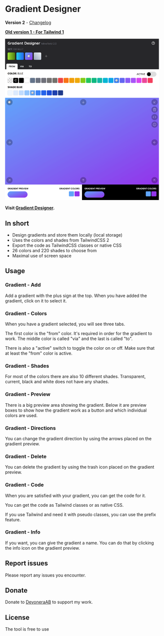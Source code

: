 # Gradient Designer

**Version 2** - [Changelog](CHANGELOG.md)

**[Old version 1 - For Tailwind 1](https://gradient-designer.csspost.com/v1.0/)**

[![Screenshot](screenshot.png)](https://gradient-designer.csspost.com/)

**Visit [Gradient Designer](https://gradient-designer.csspost.com/).**

## In short

- Design gradients and store them locally (local storage)
- Uses the colors and shades from TailwindCSS 2
- Export the code as TailwindCSS classes or native CSS
- 26 colors and 220 shades to choose from
- Maximal use of screen space

## Usage

### Gradient - Add

Add a gradient with the plus sign at the top. When you have added the gradient, click on it to select it.

### Gradient - Colors

When you have a gradient selected, you will see three tabs.

The first color is the "from" color. It's required in order for the gradient to work. The middle color is called "via" and the last is called "to".

There is also a "active" switch to toggle the color on or off. Make sure that at least the "from" color is active.

### Gradient - Shades

For most of the colors there are also 10 different shades. Transparent, current, black and white does not have any shades.

### Gradient - Preview

There is a big preview area showing the gradient. Below it are preview boxes to show how the gradient work as a button and which individual colors are used.

### Gradient - Directions

You can change the gradient direction by using the arrows placed on the gradient preview.

### Gradient - Delete

You can delete the gradient by using the trash icon placed on the gradient preview.

### Gradient - Code

When you are satisfied with your gradient, you can get the code for it.

You can get the code as Tailwind classes or as native CSS.

If you use Tailwind and need it with pseudo classes, you can use the prefix feature.

### Gradient - Info

If you want, you can give the gradient a name. You can do that by clicking the info icon on the gradient preview.

## Report issues

Please report any issues you encounter.

## Donate

Donate to [DevoneraAB](https://www.paypal.me/DevoneraAB) to support my work.

## License

The tool is free to use
